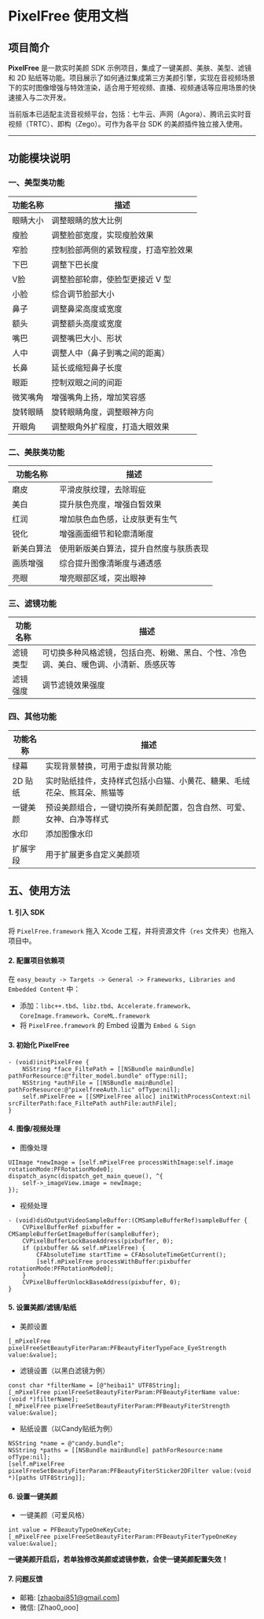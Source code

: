 # PixelFree 使用文档

## 项目简介

**PixelFree** 是一款实时美颜 SDK 示例项目，集成了一键美颜、美肤、美型、滤镜和 2D 贴纸等功能。项目展示了如何通过集成第三方美颜引擎，实现在音视频场景下的实时图像增强与特效渲染，适合用于短视频、直播、视频通话等应用场景的快速接入与二次开发。

当前版本已适配主流音视频平台，包括：七牛云、声网（Agora）、腾讯云实时音视频（TRTC）、即构（Zego）。可作为各平台 SDK 的美颜插件独立接入使用。

---

## 功能模块说明

### 一、美型类功能

| 功能名称 | 描述 |
|----------|------|
| 眼睛大小 | 调整眼睛的放大比例 |
| 瘦脸 | 调整脸部宽度，实现瘦脸效果 |
| 窄脸 | 控制脸部两侧的紧致程度，打造窄脸效果 |
| 下巴 | 调整下巴长度 |
| V脸 | 调整脸部轮廓，使脸型更接近 V 型 |
| 小脸 | 综合调节脸部大小 |
| 鼻子 | 调整鼻梁高度或宽度 |
| 额头 | 调整额头高度或宽度 |
| 嘴巴 | 调整嘴巴大小、形状 |
| 人中 | 调整人中（鼻子到嘴之间的距离） |
| 长鼻 | 延长或缩短鼻子长度 |
| 眼距 | 控制双眼之间的间距 |
| 微笑嘴角 | 增强嘴角上扬，增加笑容感 |
| 旋转眼睛 | 旋转眼睛角度，调整眼神方向 |
| 开眼角 | 调整眼角外扩程度，打造大眼效果 |

### 二、美肤类功能

| 功能名称 | 描述 |
|----------|------|
| 磨皮 | 平滑皮肤纹理，去除瑕疵 |
| 美白 | 提升肤色亮度，增强白皙效果 |
| 红润 | 增加肤色血色感，让皮肤更有生气 |
| 锐化 | 增强画面细节和轮廓清晰度 |
| 新美白算法 | 使用新版美白算法，提升自然度与肤质表现 |
| 画质增强 | 综合提升图像清晰度与通透感 |
| 亮眼 | 增亮眼部区域，突出眼神 |

### 三、滤镜功能

| 功能名称 | 描述 |
|----------|------|
| 滤镜类型 | 可切换多种风格滤镜，包括白亮、粉嫩、黑白、个性、冷色调、美白、暖色调、小清新、质感灰等 |
| 滤镜强度 | 调节滤镜效果强度 |

### 四、其他功能

| 功能名称 | 描述 |
|----------|------|
| 绿幕 | 实现背景替换，可用于虚拟背景功能 |
| 2D 贴纸 | 实时贴纸挂件，支持样式包括小白猫、小黄花、糖果、毛绒花朵、熊耳朵、熊猫等 |
| 一键美颜 | 预设美颜组合，一键切换所有美颜配置，包含自然、可爱、女神、白净等样式 |
| 水印 | 添加图像水印 |
| 扩展字段 | 用于扩展更多自定义美颜项 |

## 五、使用方法

#### 1. 引入 SDK
将 `PixelFree.framework` 拖入 Xcode 工程，并将资源文件（`res` 文件夹）也拖入项目中。

#### 2. 配置项目依赖项
在 `easy_beauty -> Targets -> General -> Frameworks, Libraries and Embedded Content` 中：

- 添加：`libc++.tbd`、`libz.tbd`、`Accelerate.framework`、`CoreImage.framework`、`CoreML.framework`
- 将 `PixelFree.framework` 的 Embed 设置为 `Embed & Sign`

#### 3. 初始化 PixelFree
```objc
- (void)initPixelFree {
    NSString *face_FiltePath = [[NSBundle mainBundle] pathForResource:@"filter_model.bundle" ofType:nil];
    NSString *authFile = [[NSBundle mainBundle] pathForResource:@"pixelfreeAuth.lic" ofType:nil];
    self.mPixelFree = [[SMPixelFree alloc] initWithProcessContext:nil srcFilterPath:face_FiltePath authFile:authFile];
}
```

#### 4. 图像/视频处理
- 图像处理
```objc
UIImage *newImage = [self.mPixelFree processWithImage:self.image rotationMode:PFRotationMode0];
dispatch_async(dispatch_get_main_queue(), ^{
    self->_imageView.image = newImage;
});
```

- 视频处理
```objc
- (void)didOutputVideoSampleBuffer:(CMSampleBufferRef)sampleBuffer {
    CVPixelBufferRef pixbuffer = CMSampleBufferGetImageBuffer(sampleBuffer);
    CVPixelBufferLockBaseAddress(pixbuffer, 0);
    if (pixbuffer && self.mPixelFree) {
        CFAbsoluteTime startTime = CFAbsoluteTimeGetCurrent();
        [self.mPixelFree processWithBuffer:pixbuffer rotationMode:PFRotationMode0];
    }
    CVPixelBufferUnlockBaseAddress(pixbuffer, 0);
}
```

#### 5. 设置美颜/滤镜/贴纸
- 美颜设置
```objc
[_mPixelFree pixelFreeSetBeautyFiterParam:PFBeautyFiterTypeFace_EyeStrength value:&value];
```
- 滤镜设置（以黑白滤镜为例）
```objc
const char *filterName = [@"heibai1" UTF8String];
[_mPixelFree pixelFreeSetBeautyFiterParam:PFBeautyFiterName value:(void *)filterName];
[_mPixelFree pixelFreeSetBeautyFiterParam:PFBeautyFiterStrength value:&value];
```
- 贴纸设置（以Candy贴纸为例）
```objc
NSString *name = @"candy.bundle";
NSString *paths = [[NSBundle mainBundle] pathForResource:name ofType:nil];
[self.mPixelFree pixelFreeSetBeautyFiterParam:PFBeautyFiterSticker2DFilter value:(void *)[paths UTF8String]];
```

#### 6. 设置一键美颜
- 一键美颜（可爱风格）
```objc
int value = PFBeautyTypeOneKeyCute;
[_mPixelFree pixelFreeSetBeautyFiterParam:PFBeautyFiterTypeOneKey value:&value];
```
**一键美颜开启后，若单独修改美颜或滤镜参数，会使一键美颜配置失效！**
#### 7. 问题反馈
- 邮箱: [zhaobai851@gmail.com]
- 微信: [Zhao0_ooo]
